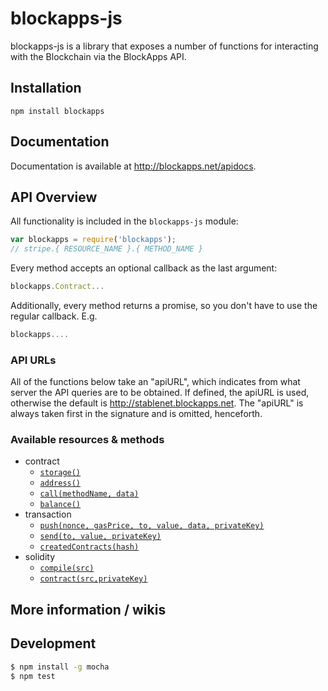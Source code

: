 # blockapps-js

blockapps-js is a library that exposes a number of functions for interacting with the Blockchain via the BlockApps API.

## Installation

`npm install blockapps`

## Documentation

Documentation is available at http://blockapps.net/apidocs.

## API Overview

All functionality is included in the `blockapps-js` module:

```js
var blockapps = require('blockapps');
// stripe.{ RESOURCE_NAME }.{ METHOD_NAME }
```

Every method accepts an optional callback as the last argument:

```js
blockapps.Contract...

```

Additionally, every method returns a promise, so you don't have to use the regular callback. E.g.

```js
blockapps....

```


### API URLs

All of the functions below take an "apiURL", which indicates from what server the API queries are to be obtained. If defined, the apiURL is used, otherwise the default is http://stablenet.blockapps.net. The "apiURL" is always taken first in the signature and is omitted, henceforth.

### Available resources & methods

* contract
  * [`storage()`](http://blockapps.net/apidocs)
  * [`address()`](http://blockapps.net/apidocs)
  * [`call(methodName, data)`](http://blockapps.net/apidocs)
  * [`balance()`](http://blockapps.net/apidocs)
* transaction
  * [`push(nonce, gasPrice, to, value, data, privateKey)`](http://blockapps.net/apidocs)
  * [`send(to, value, privateKey)`](http://blockapps.net/apidocs)
  * [`createdContracts(hash)`](http://blockapps.net/apidocs)
* solidity
  * [`compile(src)`](http://blockapps.net/apidocs)
  * [`contract(src,privateKey)`](http://blockapps.net/apidocs)
 
## More information / wikis

## Development

```bash
$ npm install -g mocha
$ npm test
```
